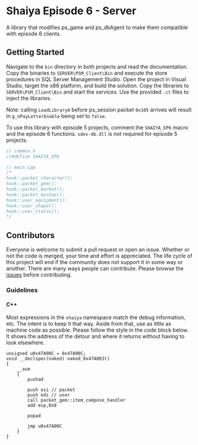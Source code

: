 # Shaiya Episode 6 - Server

A library that modifies ps_game and ps_dbAgent to make them compatible with episode 6 clients.

## Getting Started

Navigate to the `bin` directory in both projects and read the documentation. Copy the binaries to `SERVER\PSM_Client\Bin` and execute the store procedures in SQL Server Management Studio. Open the project in Visual Studio, target the x86 platform, and build the solution. Copy the libraries to `SERVER\PSM_Client\Bin` and start the services. Use the provided `.ct` files to inject the libraries.

Note: calling `LoadLibraryA` before ps_session packet `0x105` arrives will result in `g_nPayLetterEnable` being set to `false`.

To use this library with episode 5 projects, comment the `SHAIYA_EP6` macro and the episode 6 functions. `sdev-db.dll` is not required for episode 5 projects.

```cpp
// common.h
//#define SHAIYA_EP6
```

```cpp
// main.cpp
/*
hook::packet_character();
hook::packet_gem();
hook::packet_market();
hook::packet_myshop();
hook::user_equipment();
hook::user_shape();
hook::user_status();
*/
```

## Contributors

Everyone is welcome to submit a pull request or open an issue. Whether or not the code is merged, your time and effort is appreciated. The life cycle of this project will end if the community does not support it in some way or another. There are many ways people can contribute. Please browse the [issues](https://github.com/kurtekat/Shaiya/issues) before contributing.

### Guidelines

#### C++

Most expressions in the `shaiya` namespace match the debug information, etc. The intent is to keep it that way. Aside from that, use as little as machine code as possible. Please follow the style in the code block below. It shows the address of the detour and where it returns without having to look elsewhere.

```
unsigned u0x47A00C = 0x47A00C;
void __declspec(naked) naked_0x47A003()
{
    __asm
    {
        pushad

        push esi // packet
        push edi // user
        call packet_gem::item_compose_handler
        add esp,0x8
        
        popad

        jmp u0x47A00C
    }
}
```
